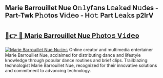 ## Marie Barrouillet Nue O𝚗𝚕yf𝚊ns L𝚎a𝚔ed N𝚞𝚍es - Part-Twk P𝚑𝚘tos Vi𝚍𝚎o - H𝚘𝚝 Part L𝚎a𝚔s p2IrV

# <h2><a href="http://kf8z99.oniu.top/?m=Marie+Barrouillet+Nue">🔗👉 🔴 Marie Barrouillet Nue P𝚑ot𝚘𝚜 V𝚒d𝚎o</a></h2>

[![Marie Barrouillet Nue Nu𝚍e𝚜](https://i.imgur.com/0qMVB7G.gif)](http://kf8z99.oniu.top/?m=Marie+Barrouillet+Nue)
Online creator and multimedia entertainer Marie Barrouillet Nue, acclaimed for distributing dance and lifestyle knowledge through popular dance routines and brief clips. Trailblazing technologist Marie Barrouillet Nue, recognized for their innovative solutions and commitment to advancing technology.  
